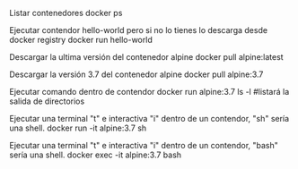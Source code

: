 Listar contenedores
docker ps

Ejecutar contendor hello-world pero si no lo tienes lo descarga desde docker registry
docker run hello-world

Descargar la ultima versión del contenedor alpine
docker pull alpine:latest

Descargar la versión 3.7 del contenedor alpine
docker pull alpine:3.7

Ejecutar comando dentro de contendor
docker run alpine:3.7 ls -l #listará la salida de directorios

Ejecutar una terminal "t" e interactiva "i" dentro de un contendor, "sh" sería una shell.
docker run -it alpine:3.7 sh

Ejecutar una terminal "t" e interactiva "i" dentro de un contendor, "bash" sería una shell.
docker exec -it alpine:3.7 bash

